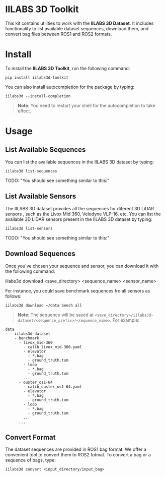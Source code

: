 # IILABS 3D Toolkit

This kit contains utilities to work with the **IILABS 3D Dataset**. It includes functionality to list available dataset sequences, download them, and convert bag files between ROS1 and ROS2 formats.

# Install

To install the **IILABS 3D Toolkit**, run the following command:

```shell
pip install iilabs3d-toolkit
```

You can also install autocompletion for the package by typing:

```shell
iilabs3d --install-completion
```
>**Note**: You need to restart your shell for the autocompletion to take effect.

# Usage

## List Available Sequences

You can list the available sequences in the IILABS 3D dataset by typing:
```shell
iilabs3d list-sequences
```

TODO: "You should see something similar to this:"

## List Available Sensors

The IILABS 3D dataset provides all the sequences for diferent 3D LiDAR sensors , such as the Livox Mid 360, Velodyne VLP-16, etc. You can list the available 3D LiDAR sensors present in the IILABS 3D dataset by typing:
```shell
iilabs3d list-sensors
```

TODO: "You should see something similar to this:"

## Download Sequences

Once you've chosen your sequence and sensor, you can download it with the following command:

iilabs3d download <save_directory> <sequence_name> <sensor_name>

For instance, you could save benchmark sequences fro all sensors as follows:
```shell
iilabs3d download ~/data bench all
```
>**Note**: The sequence will be saved at `<save_directory>/iilabs3d-dataset/<sequence_prefix>/<sequence_name>`. For example:

```shell
data
  - iilabs3d-dataset
    - benchmark
      - livox_mid-360
        - calib_livox_mid-360.yaml
        - elevator
          - *.bag
          - ground_truth.tum
        - loop
          - *.bag
          - ground_truth.tum
        ...
      - ouster_os1-64
        - calib_ouster_os1-64.yaml
        - elevator
          - *.bag
          - ground_truth.tum
        - loop
          - *.bag
          - ground_truth.tum
        ...
      ...
```

## Convert Format

The dataset sequences are provided in ROS1 bag format. We offer a convenient tool to convert them to ROS2 fotmat. To convert a bag or a sequence of bags, type:

```shell
iilabs3d convert <input_directory/input_bag>
```